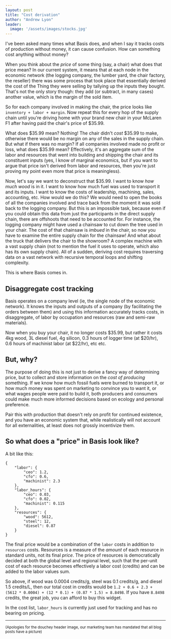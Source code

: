 ```yaml
---
layout: post
title: "Cost derivation"
author: "Andrew Lyon"
leader:
  image: '/assets/images/stocks.jpg'
---
```


I've been asked many times what Basis does, and when I say it tracks costs of production without money, it can cause confusion. How can something cost anything without money?

When you think about the _price_ of some thing (say, a chair) what does that price mean? In our current system, it means that at each node in the economic network (the logging company, the lumber yard, the chair factory, the reseller) there was some process that took place that essentially derived the cost of the Thing they were selling by tallying up the inputs they bought. That's not the only story though: they add (or subtract, in many cases) another value, which is the margin of the sold item.

So for each company involved in making the chair, the price looks like `inventory + labor + margin`. Now repeat this for every hop of the supply chain until you're driving home with your brand new chair in your McLaren F1 after having paid the chair's price of $35.99.

What does $35.99 mean? Nothing! The chair didn't _cost_ $35.99 to make, otherwise there would be no margin on any of the sales in the supply chain. But what if there was no margin? If all companies involved made no profit or loss, what does $35.99 mean? Effectively, it's an aggregate sum of the labor and resources that went into building and shipping the chair and its constituent inputs (yes, I know of marginal economics, but if you want to argue that price isn't derived from labor and resources, then you're just proving my point even more that price is meaningless).

Now, let's say we want to deconstruct that $35.99. I want to know _how much wood_ is in it. I want to know how much fuel was used to transport it and its inputs. I want to know the costs of leadership, machining, sales, accounting, etc. How would we do this? We would need to open the books of all the companies involved and trace back from the moment it was sold back to the logging company. But this is an impossible task, because even if you could obtain this data from just the participants in the direct supply chain, there are offshoots that need to be accounted for. For instance, the logging company might have used a chainsaw to cut down the tree used in your chair. The cost of that chainsaw is _imbued_ in the chair, so now you have to examine the entire supply chain for the chainsaw! And what about the truck that delivers the chair to the showroom? A complex machine with a vast supply chain (not to mention the fuel it uses to operate, which also has its own supply chain). All of a sudden, deriving cost requires traversing data on a vast network with recursive temporal loops and shifting complexity.

This is where Basis comes in.

## Disaggregate cost tracking

Basis operates on a company level (ie, the single node of the economic network). It knows the inputs and outputs of a company (by facilitating the orders between them) and using this information accurately tracks costs, in disaggregate, of labor by occupation and resources (raw and semi-raw materials).

Now when you buy your chair, it no longer costs $35.99, but rather it costs 4kg wood, 3L diesel fuel, 4g silicon, 0.3 hours of logger time (at $20/hr), 0.6 hours of machinist labor (at $22/hr), etc etc.

## But, why?

The purpose of doing this is not just to derive a fancy way of determining price, but to collect and store information on the _cost of producing_ something. If we know how much fossil fuels were burned to transport it, or how much money was spent on marketing to convince you to want it, or what wages people were paid to build it, both producers and consumers could make much more informed decisions based on ecology and personal preference.

Pair this with production that doesn't rely on profit for continued existence, and you have an economic system that, while realistically will not account for all externalities, at least does not grossly incentivize them.

## So what does a "price" in Basis look like?

A bit like this:

```
{
    "labor": {
        "ceo": 1.2,
        "cfo": 0.6,
        "machinist": 2.3
    },
    "labor_hours": {
        "ceo": 0.03,
        "cfo": 0.02,
        "machinist": 0.115
    },
    "resources": {
        "wood": 5612,
        "steel": 12,
        "diesel": 0.87
    }
}
```

The final price would be a combination of the `labor` costs in addition to `resources` costs. Resources is a measure of the _amount_ of each resource in standard units, not its final _price_. The price of resources is democratically decided at both the global level and regional level, such that the per-unit cost of each resource becomes effectively a labor cost (credits) and can be added to the labor values sum.

So above, if wood was 0.0004 credits/g, steel was 0.1 credits/g, and diesel 1.5 credits/L, then our total cost in credits would be `1.2 + 0.6 + 2.3 + (5612 * 0.0004) + (12 * 0.1) + (0.87 * 1.5) = 8.8498`. If you have `8.8498` credits, the great job, you can afford to buy this widget.

In the cost list, `labor_hours` is currently just used for tracking and has no bearing on pricing.

---

<small>(Apologies for the douchey header image, our marketing team has mandated that all blog posts have a picture)</small>

